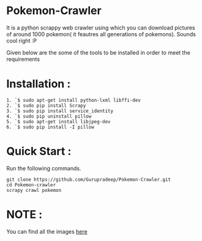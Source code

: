 # Pokemon-Crawler

It is a python scrappy web crawler using which you can download pictures of around 1000 pokemon( it feautres all generations of pokemons). Sounds cool right :P

Given below are the some of the tools to be installed in order to meet the requirements

# Installation :

    1. `$ sudo apt-get install python-lxml libffi-dev  
    2. `$ sudo pip install Scrapy  
    3. `$ sudo pip install service_identity  
    4. `$ sudo pip uninstall pillow  
    5. `$ sudo apt-get install libjpeg-dev 
    6. `$ sudo pip install -I pillow  

# Quick Start :

Run the following commands.

    git clone https://github.com/Gurupradeep/Pokemon-Crawler.git
    cd Pokemon-crawler
    scrapy crawl pokemon


# NOTE :

You can find all the images [here](https://github.com/Gurupradeep/Pokemon-Crawler/tree/master/Pokemon%20images)
